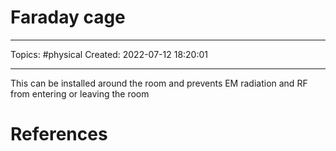 # Faraday cage
---
Topics: #physical
Created: 2022-07-12 18:20:01

---

This can be installed around the room and prevents EM radiation and RF from entering or leaving the room

# References
